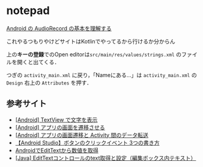 # notepad

[Android の AudioRecord の基本を理解する](https://qiita.com/ino-shin/items/214dba25f49fa098402f)

これやるつもりやけどサイトはKotlinでやってるから行けるか分からん

上の**キーの登録**でのOpen editorは`src/main/res/values/strings.xml` のファイルを開くと出てくる．

つぎの `activity_main.xml` に戻り，「Nameにある...」は `activity_main.xml` の`Design` 右上の `Attributes` を押す．

## 参考サイト

- [[Android] TextView で文字を表示](https://akira-watson.com/android/textview.html)
- [[Android] アプリの画面を遷移させる](https://akira-watson.com/android/activity-1.html)
- [[Android] アプリの画面遷移と Activity 間のデータ転送](https://akira-watson.com/android/activity-2.html)
- [【Android Studio】ボタンのクリックイベント 3つの書き方](https://codeforfun.jp/android-studio-how-to-set-button-click-event/)
- [AndroidでEditTextから数値を取得](https://androidkaihatu.blog.fc2.com/blog-entry-45.html)
- [[Java] EditTextコントロールのtext取得と設定（編集ボックス内テキスト）](https://www.ipentec.com/document/android-edittext-get-set-text)

